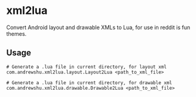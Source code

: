 xml2lua
=======

Convert Android layout and drawable XMLs to Lua, for use in reddit is fun themes.

Usage
-----

    # Generate a .lua file in current directory, for layout xml
    com.andrewshu.xml2lua.layout.Layout2Lua <path_to_xml_file>

    # Generate a .lua file in current directory, for drawable xml
    com.andrewshu.xml2lua.drawable.Drawable2Lua <path_to_xml_file>


